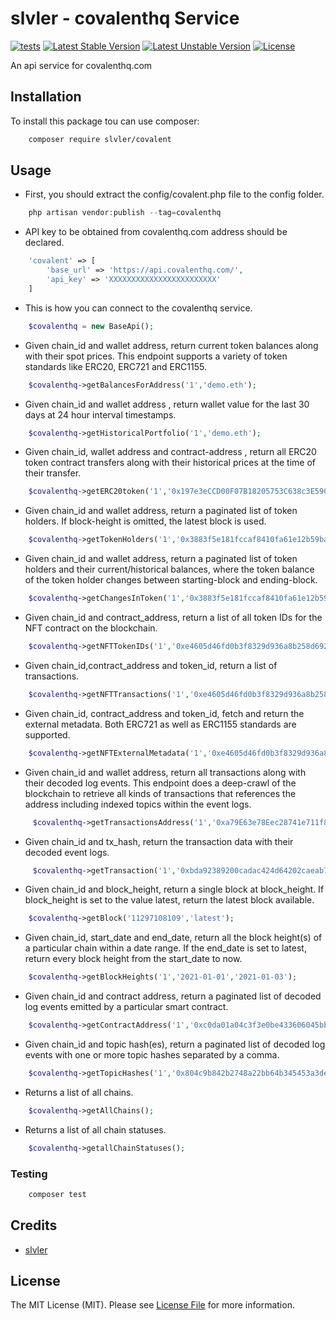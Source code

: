 # slvler - covalenthq Service

[![tests](https://github.com/slvler/covalenthq-service/actions/workflows/tests.yml/badge.svg)](https://github.com/slvler/covalenthq-servicee/actions/workflows/tests.yml)
[![Latest Stable Version](http://poser.pugx.org/slvler/covalent/v)](https://packagist.org/packages/slvler/covalent)
[![Latest Unstable Version](http://poser.pugx.org/slvler/covalent/v/unstable)](https://packagist.org/packages/slvler/covalent)
[![License](http://poser.pugx.org/slvler/covalent/license)](https://packagist.org/packages/slvler/covalent)


An api service for covalenthq.com


## Installation

To install this package tou can use composer:

```bash
    composer require slvler/covalent
```

## Usage

- First, you should extract the config/covalent.php file to the config folder.

```php
    php artisan vendor:publish --tag=covalenthq
```

- API key to be obtained from covalenthq.com address should be declared.

```php
    'covalent' => [
        'base_url' => 'https://api.covalenthq.com/',
        'api_key' => 'XXXXXXXXXXXXXXXXXXXXXXXX'
    ]
```

- This is how you can connect to the covalenthq service.
```php
    $covalenthq = new BaseApi();
```

- Given chain_id and wallet address, return current token balances along with their spot prices. This endpoint supports a variety of token standards like ERC20, ERC721 and ERC1155.
```php
    $covalenthq->getBalancesForAddress('1','demo.eth');
```
- Given chain_id and wallet address , return wallet value for the last 30 days at 24 hour interval timestamps.
```php
    $covalenthq->getHistoricalPortfolio('1','demo.eth');
```
- Given chain_id, wallet address and contract-address , return all ERC20 token contract transfers along with their historical prices at the time of their transfer.
```php
    $covalenthq->getERC20token('1','0x197e3eCCD00F07B18205753C638c3E59013A92bf','0xa0b86991c6218b36c1d19d4a2e9eb0ce3606eb48');
```
- Given chain_id and wallet address, return a paginated list of token holders. If block-height is omitted, the latest block is used.
```php
    $covalenthq->getTokenHolders('1','0x3883f5e181fccaf8410fa61e12b59bad963fb645');
```
- Given chain_id and wallet address, return a paginated list of token holders and their current/historical balances, where the token balance of the token holder changes between starting-block and ending-block.
```php
    $covalenthq->getChangesInToken('1','0x3883f5e181fccaf8410fa61e12b59bad963fb645','12500100','13210000');
```


- Given chain_id and contract_address, return a list of all token IDs for the NFT contract on the blockchain.
```php
    $covalenthq->getNFTTokenIDs('1','0xe4605d46fd0b3f8329d936a8b258d69276cba264');
```
- Given chain_id,contract_address and token_id, return a list of transactions.
```php
    $covalenthq->getNFTTransactions('1','0xe4605d46fd0b3f8329d936a8b258d69276cba264','123');
```
- Given chain_id, contract_address and token_id, fetch and return the external metadata. Both ERC721 as well as ERC1155 standards are supported.
```php
    $covalenthq->getNFTExternalMetadata('1','0xe4605d46fd0b3f8329d936a8b258d69276cba264','123');
```


- Given chain_id and wallet address, return all transactions along with their decoded log events. This endpoint does a deep-crawl of the blockchain to retrieve all kinds of transactions that references the address including indexed topics within the event logs.
```php
     $covalenthq->getTransactionsAddress('1','0xa79E63e78Eec28741e711f89A672A4C40876Ebf3');
```
- Given chain_id and tx_hash, return the transaction data with their decoded event logs.
```php
     $covalenthq->getTransaction('1','0xbda92389200cadac424d64202caeab70cd5e93756fe34c08578adeb310bba254');
```


- Given chain_id and block_height, return a single block at block_height. If block_height is set to the value latest, return the latest block available.
```php
    $covalenthq->getBlock('11297108109','latest');
```
- Given chain_id, start_date and end_date, return all the block height(s) of a particular chain within a date range. If the end_date is set to latest, return every block height from the start_date to now.
```php
    $covalenthq->getBlockHeights('1','2021-01-01','2021-01-03');
```
- Given chain_id and contract address, return a paginated list of decoded log events emitted by a particular smart contract.
```php
    $covalenthq->getContractAddress('1','0xc0da01a04c3f3e0be433606045bb7017a7323e38','12115107','12240004');
```
- Given chain_id and topic hash(es), return a paginated list of decoded log events with one or more topic hashes separated by a comma.
```php
    $covalenthq->getTopicHashes('1','0x804c9b842b2748a22bb64b345453a3de7ca54a6ca45ce00d415894979e22897a','12500000','12500100','0x7d2768dE32b0b80b7a3454c06BdAc94A69DDc7A9');
```
- Returns a list of all chains.
```php
    $covalenthq->getAllChains();
```
- Returns a list of all chain statuses.
```php
    $covalenthq->getallChainStatuses();
```

### Testing

```bash
    composer test
```

## Credits

-   [slvler](https://github.com/slvler)


## License

The MIT License (MIT). Please see [License File](https://github.com/slvler/covalenthq-service/blob/main/LICENSE.md) for more information.
